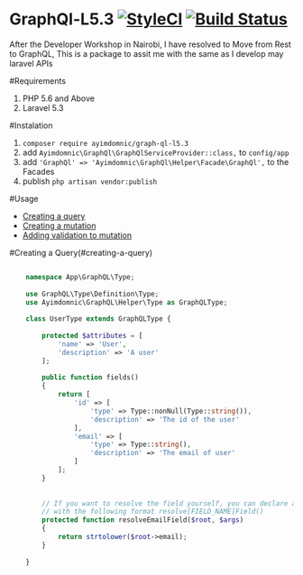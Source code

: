 # GraphQl-L5.3 [![StyleCI](https://styleci.io/repos/66704950/shield)](https://styleci.io/repos/66704950) [![Build Status](https://travis-ci.org/ayimdomnic/GraphQl-L5.3.svg?branch=master)](https://travis-ci.org/ayimdomnic/GraphQl-L5.3)
After the Developer Workshop in Nairobi, I have resolved to Move from Rest to GraphQL, This is a package to assit me with the same as I develop may laravel APIs

#Requirements

1. PHP 5.6 and Above
2. Laravel 5.3 

#Instalation

1. `composer require ayimdomnic/graph-ql-l5.3`
2. add `Ayimdomnic\GraphQl\GraphQlServiceProvider::class,` to `config/app`
3. add `'GraphQl' => 'Ayimdomnic\GraphQl\Helper\Facade\GraphQl',` to the Facades
4. publish `php artisan vendor:publish`

#Usage
- [Creating a query](#creating-a-query)
- [Creating a mutation](#creating-a-mutation)
- [Adding validation to mutation](#adding-validation-to-mutation)
 
#Creating a Query(#creating-a-query)
```php

	namespace App\GraphQL\Type;
	
	use GraphQL\Type\Definition\Type;
	use Ayimdomnic\GraphQL\Helper\Type as GraphQLType;
    
    class UserType extends GraphQLType {
        
        protected $attributes = [
			'name' => 'User',
			'description' => 'A user'
		];
		
		public function fields()
		{
			return [
				'id' => [
					'type' => Type::nonNull(Type::string()),
					'description' => 'The id of the user'
				],
				'email' => [
					'type' => Type::string(),
					'description' => 'The email of user'
				]
			];
		}
			
			
		// If you want to resolve the field yourself, you can declare a method
		// with the following format resolve[FIELD_NAME]Field()
		protected function resolveEmailField($root, $args)
		{
			return strtolower($root->email);
		}
        
    }

```



